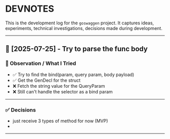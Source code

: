# DEVNOTES

This is the development log for the `goswaggen` project.
It captures ideas, experiments, technical investigations, decisions made during development.

---

## 📅 [2025-07-25] - Try to parse the func body

### 🧪 Observation / What I Tried
- ✅ Try to find the bind(param, query param, body payload)
- ✅ Get the GenDecl for the struct 
- ❌ Fetch the string value for the QueryParam
- ❌ Still can't handle the selector as a bind param
---

### ✅ Decisions
- just receive 3 types of method for now (MVP)
- 
---